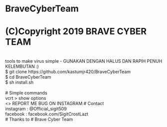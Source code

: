 # BraveCyberTeam
# (C)Copyright 2019 BRAVE CYBER TEAM
<br>
tools to make virus simple - GUNAKAN DENGAN HALUS DAN RAPIH PENUH KELEMBUTAN :)
<br>
$ git clone https://github.com/kastumjr420/BraveCyberTeam
<br>
$ cd BraveCyberTeam
<br>
$ sh install.sh
<br>
<br>
# Simple commands
<br>
vcrt > show options
<br>
<>
REPORT ME BUG ON INSTAGRAM
# Contact
<br>
instagram : @Official_sigit509
<br>
facebook : facebook.com/SigitCrostLazt
<br>
# Thanks to
# Brave Cyber Team
